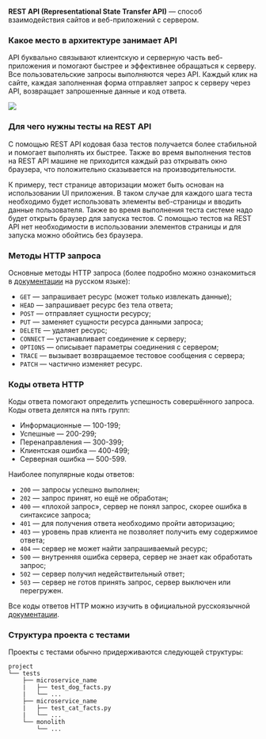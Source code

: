 **REST API (Representational State Transfer API)** — способ взаимодействия сайтов и веб-приложений с сервером.

### Какое место в архитектуре занимает API
API буквально связывают клиентскую и серверную часть веб-приложения и помогают быстрее и эффективнее обращаться к серверу. Все пользовательские запросы выполняются через API. Каждый клик на сайте, каждая заполненная форма отправляет запрос к серверу через API, возвращает запрошенные данные и код ответа.

![](https://raw.githubusercontent.com/qa-guru/knowledge-base/main/img/python/les16/les16-1.png)

### Для чего нужны тесты на REST API

С помощью REST API кодовая база тестов получается более стабильной и помогает выполнять их быстрее. Также во время выполнения тестов на REST API машине не приходится каждый раз открывать окно браузера, что положительно сказывается на производительности.

К примеру, тест странице авторизации может быть основан на использовании UI приложения. В таком случае для каждого шага теста необходимо будет использовать элементы веб-страницы и вводить данные пользователя. Также во время выполнения теста системе надо будет открыть браузер для запуска тестов. С помощью тестов на REST API нет необходимости в использовании элементов страницы и для запуска можно обойтись без браузера.

### Методы HTTP запроса
Основные методы HTTP запроса (более подробно можно ознакомиться в [документации](https://developer.mozilla.org/ru/docs/Web/HTTP/Methods) на русском языке):
- `GET` — запрашивает ресурс (может только извлекать данные);
- `HEAD` — запрашивает ресурс без тела ответа;
- `POST` — отправляет сущности ресурсу;
- `PUT` — заменяет сущности ресурса данными запроса;
- `DELETE` — удаляет ресурс;
- `CONNECT` — устанавливает соединение к серверу;
- `OPTIONS` — описывает параметры соединения с сервером;
- `TRACE` — вызывает возвращаемое тестовое сообщения с сервера;
- `PATCH` — частично изменяет ресурс.

### Коды ответа HTTP
Коды ответа помогают определить успешность совершённого запроса. Коды ответа делятся на пять групп:
- Информационные — 100-199; 
- Успешные — 200-299;
- Перенаправления — 300-399;
- Клиентская ошибка — 400-499;
- Серверная ошибка — 500-599.

Наиболее популярные коды ответов:
- `200` — запросы успешно выполнен;
- `202` — запрос принят, но ещё не обработан;
- `400` — «плохой запрос», сервер не понял запрос, скорее ошибка в синтаксисе запроса;
- `401` — для получения ответа необходимо пройти авторизацию;
- `403` — уровень прав клиента не позволяет получить ему содержимое ответа;
- `404` — сервер не может найти запрашиваемый ресурс;
- `500` — внутренняя ошибка сервера, сервер не знает как обработать запрос;
- `502` — сервер получил недействительный ответ;
- `503` — сервер не готов принять запрос, сервер выключен или перегружен.

Все коды ответов HTTP можно изучить в официальной русскоязычной [документации](https://developer.mozilla.org/ru/docs/Web/HTTP/Status).

### Структура проекта с тестами
Проекты с тестами обычно придерживаются следующей структуры:

```
project
└── tests
    ├── microservice_name
    |   ├── test_dog_facts.py
    |   └── ...
    ├── microservice_name
    |   ├── test_cat_facts.py
    |   └── ...
    └── monolith
        └── ...
```
